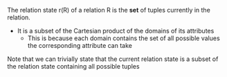 The relation state r(R) of a relation R is the **set** of tuples currently in the relation.

- It is a subset of the Cartesian product of the domains of its attributes
	- This is because each domain contains the set of all possible values the corresponding attribute can take

Note that we can trivially state that the current relation state is a subset of the relation state containing all possible tuples